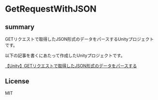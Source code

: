 # GetRequestWithJSON

## summary

GETリクエストで取得したJSON形式のデータをパースするUnityプロジェクトです。

以下の記事を書くにあたって作成したUnityプロジェクトです。

[【Unity】GETリクエストで取得したJSON形式のデータをパースする](https://qiita.com/GuiltyWorks/items/7eb9b855cbff03e9025c)

## License

MIT
